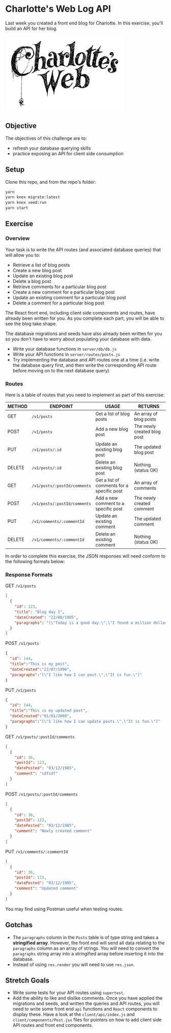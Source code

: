 # Charlotte's Web Log API

Last week you created a front end blog for Charlotte. In this exercise, you'll build an API for her blog.

![Charlotte's Web](charlottes-web.png)


## Objective

The objectives of this challenge are to:

- refresh your database querying skills
- practice exposing an API for client side consumption


## Setup

Clone this repo, and from the repo's folder:

```sh
yarn
yarn knex migrate:latest
yarn knex seed:run
yarn start
```


## Exercise

### Overview

Your task is to write the API routes (and associated database queries) that will allow you to:

 - Retrieve a list of blog posts
 - Create a new blog post
 - Update an existing blog post
 - Delete a blog post
 - Retrieve comments for a particular blog post
 - Create a new comment for a particular blog post
 - Update an existing comment for a particular blog post
 - Delete a comment for a particular blog post

The React front end, including client side components and routes, have already been written for you. As you complete each part, you will be able to see the blog take shape.

The database migrations and seeds have also already been written for you so you don't have to worry about populating your database with data.

- Write your database functions in `server/db/db.js`
- Write your API functions in `server/routes/posts.js`
- Try implementing the database and API routes one at a time (i.e. write the database query first, and then write the corresponding API route before moving on to the next database query)


### Routes

Here is a table of routes that you need to implement as part of this exercise:

| METHOD | ENDPOINT                                | USAGE                                      | RETURNS                     |
|--------|-----------------------------------------|--------------------------------------------|-----------------------------|
| GET    | `/v1/posts`                             | Get a list of blog posts                   | An array of blog posts      |
| POST   | `/v1/posts`                             | Add a new blog post                        | The newly created blog post |
| PUT    | `/v1/posts/:id`                         | Update an existing blog post               | The updated blog post       |
| DELETE | `/v1/posts/:id`                         | Delete an existing blog post               | Nothing (status OK)         |
| GET    | `/v1/posts/:postId/comments`            | Get a list of comments for a specific post | An array of comments        |
| POST   | `/v1/posts/:postId/comments`            | Add a new comment to a specific post       | The newly created comment   |
| PUT    | `/v1/comments/:commentId`               | Update an existing comment                 | The updated comment         |
| DELETE | `/v1/comments/:commentId`               | Delete an existing comment                 | Nothing (status OK)         |

In order to complete this exercise, the JSON responses will need conform to the following formats below:


### Response Formats

GET `/v1/posts`

```json
[
  {
    "id": 123,
    "title": "Blog day 1",
    "dateCreated": "22/08/1985",
    "paragraphs": "[\"Today is a good day.\",\"I found a million dollars\"]"
  }
]
```

POST `/v1/posts`

```json
{
  "id": 144,
  "title":"This is my post",
  "dateCreated":"22/07/1996",
  "paragraphs":"[\"I like how I can post.\",\"It is fun.\"]"
}
```

PUT `/v1/posts`

```json
{
  "id": 144,
  "title":"This is my updated post",
  "dateCreated":"01/01/2008",
  "paragraphs":"[\"I like how I can update posts.\",\"It is fun.\"]"
}
```

GET `/v1/posts/:postId/comments`

```json
[
  {
    "id": 36,
    "postId": 123,
    "datePosted": "03/12/1985",
    "comment": "sdfsdf"
  }
]
```

POST `/v1/posts/:postId/comments`

```json
[
  {
    "id": 36,
    "postId": 123,
    "datePosted": "03/12/1985",
    "comment": "Newly created comment"
  }
]
```

PUT `/v1/comments/:commentId`

```json
[
  {
    "id": 36,
    "postId": 123,
    "datePosted": "03/12/1985",
    "comment": "Updated comment"
  }
]
```

You may find using Postman useful when testing routes.


## Gotchas

- The `paragraphs` column in the `Posts` table is of type string and takes a **stringified array**. However, the front end will send all data relating to the `paragraphs` column as an array of strings. You will need to convert the `paragraphs` string array into a stringified array before inserting it into the database.
- Instead of using `res.render` you will need to use `res.json`.


## Stretch Goals

- Write some tests for your API routes using `supertest`.
- Add the ability to like and dislike comments. Once you have applied the migrations and seeds, and written the queries and API routes, you will need to write some front end `api` functions and `React` components to display these. Have a look at the `client/api/index.js` and `client/components/Post.jsx` files for pointers on how to add client side API routes and front end components.

